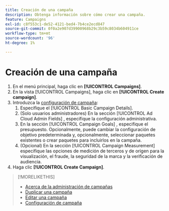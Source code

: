```yaml
---
title: Creación de una campaña
description: Obtenga información sobre cómo crear una campaña.
feature: Campaigns
exl-id: c8f553c1-de52-4121-bed4-7b4ce2ecd847
source-git-commit: 0f0a2e907d39900968b29c3b59c8034b604911ce
workflow-type: tm+mt
source-wordcount: '96'
ht-degree: 1%

---
```


# Creación de una campaña

1. En el menú principal, haga clic en **[!UICONTROL Campaigns]**.
1. En la vista [!UICONTROL Campaigns], haga clic en **[!UICONTROL Create campaign]**.
1. Introduzca la [configuración de campaña](campaign-settings.md):
   1. Especifique el [!UICONTROL Basic Campaign Details].
   1. (Solo usuarios administradores) En la sección [!UICONTROL Ad Cloud Admin Fields] , especifique la configuración administrativa.
   1. En la sección [!UICONTROL Campaign Goals] , especifique el presupuesto. Opcionalmente, puede cambiar la configuración de objetivo predeterminada y, opcionalmente, seleccionar paquetes existentes o crear paquetes para incluirlos en la campaña.
   1. (Opcional) En la sección [!UICONTROL Campaign Measurement] especifique las opciones de medición de terceros y de origen para la visualización, el fraude, la seguridad de la marca y la verificación de audiencia.
1. Haga clic **[!UICONTROL Create Campaign]**.

>[!MORELIKETHIS]
>
>* [Acerca de la administración de campañas](campaign-about.md)
>* [Duplicar una campaña](campaign-duplicate.md)
>* [Editar una campaña](campaign-edit.md)
>* [Configuración de campaña](campaign-settings.md)


